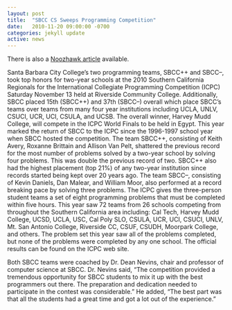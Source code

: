 ```yaml
---
layout: post
title:  "SBCC CS Sweeps Programming Competition"
date:   2010-11-20 09:00:00 -0700
categories: jekyll update
active: news
---
```


There is also a [Noozhawk article](http://www.noozhawk.com/article/112110_sbcc_computer_team_sweeps_programming_competition) available.

Santa Barbara City College’s two programming teams, SBCC++ and SBCC–, took top honors for two-year schools at the 2010 Southern California Regionals for the International Collegiate Programming Competition (ICPC) Saturday November 13 held at Riverside Community College. Additionally, SBCC placed 15th (SBCC++) and 37th (SBCC–) overall which place SBCC’s teams over teams from many four year institutions including UCLA, UNLV, CSUCI, UCR, UCI, CSULA, and UCSB. <!--more-->The overall winner, Harvey Mudd College, will compete in the ICPC World Finals to be held in Egypt. This year marked the return of SBCC to the ICPC since the 1996-1997 school year when SBCC hosted the competition. The team SBCC++, consisting of Keith Avery, Roxanne Brittain and Allison Van Pelt, shattered the previous record for the most number of problems solved by a two-year school by solving four problems. This was double the previous record of two. SBCC++ also had the highest placement (top 21%) of any two-year institution since records started being kept over 20 years ago. The team SBCC–, consisting of Kevin Daniels, Dan Malear, and William Moor, also performed at a record breaking pace by solving three problems. The ICPC gives the three-person student teams a set of eight programming problems that must be completed within five hours. This year saw 72 teams from 26 schools competing from throughout the Southern California area including: Cal Tech, Harvey Mudd College, UCSD, UCLA, USC, Cal Poly SLO, CSULA, UCR, UCI, CSUCI, UNLV, Mt. San Antonio College, Riverside CC, CSUF, CSUDH, Moorpark College, and others. The problem set this year saw all of the problems completed, but none of the problems were completed by any one school. The official results can be found on the ICPC web site.

Both SBCC teams were coached by Dr. Dean Nevins, chair and professor of computer science at SBCC. Dr. Nevins said, “The competition provided a tremendous opportunity for SBCC students to mix it up with the best programmers out there. The preparation and dedication needed to participate in the contest was considerable.” He added, “The best part was that all the students had a great time and got a lot out of the experience.”

